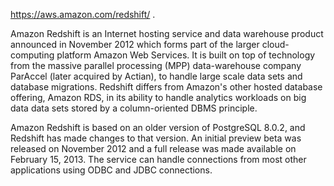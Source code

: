 https://aws.amazon.com/redshift/ . 

Amazon Redshift is an Internet hosting service and data warehouse product announced in November 2012 which forms part of the larger cloud-computing platform Amazon Web Services. It is built on top of technology from the massive parallel processing (MPP) data-warehouse company ParAccel (later acquired by Actian), to handle large scale data sets and database migrations. Redshift differs from Amazon's other hosted database offering, Amazon RDS, in its ability to handle analytics workloads on big data data sets stored by a column-oriented DBMS principle.

Amazon Redshift is based on an older version of PostgreSQL 8.0.2, and Redshift has made changes to that version. An initial preview beta was released on November 2012 and a full release was made available on February 15, 2013. The service can handle connections from most other applications using ODBC and JDBC connections.
